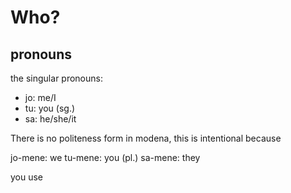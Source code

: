 # Who?

## pronouns

the singular pronouns:

* jo: me/I
* tu: you (sg.)
* sa: he/she/it

There is no politeness form in modena, this is intentional because

jo-mene: we
tu-mene: you (pl.)
sa-mene: they

you use